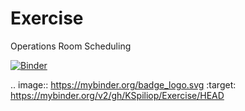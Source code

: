 # Exercise
Operations Room Scheduling

[![Binder](https://mybinder.org/badge_logo.svg)](https://mybinder.org/v2/gh/KSpiliop/Exercise/HEAD)

.. image:: https://mybinder.org/badge_logo.svg
 :target: https://mybinder.org/v2/gh/KSpiliop/Exercise/HEAD
